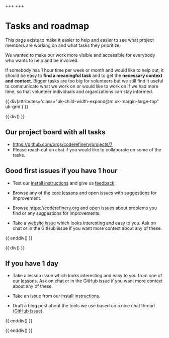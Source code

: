 +++
+++

<div class="uk-background-primary uk-light uk-padding uk-panel">

# Tasks and roadmap

This page exists to make it easier to help and easier to see what project
members are working on and what tasks they prioritize.

We wanted to make our work more
visible and accessible for everybody who wants to help and be involved.

If somebody has 1 hour
time per week or month and would like to help out, it should be easy to **find
a meaningful task** and to get the **necessary context and contact**. Bigger
tasks are too big for volunteers but we still find it useful to communicate
what we work on or would like to work on if we had more time, so that volunteer
individuals and organizations can stay informed.

</div>

{{ div(attributes='class="uk-child-width-expand@m uk-margin-large-top" uk-grid') }}

{{ div() }}


## Our project board with all tasks

- <https://github.com/orgs/coderefinery/projects/7>
- Please reach out on chat if you would like to collaborate on some of the tasks.


## Good first issues if you have 1 hour

- Test our [install instructions](https://coderefinery.github.io/installation/)
  and give us [feedback](https://github.com/coderefinery/installation/issues).

- Browse any of the [core lessons](https://coderefinery.org/lessons/core/) and
  open issues with suggestions for improvement.

- Browse <https://coderefinery.org> and [open
  issues](https://github.com/coderefinery/coderefinery.org/issues) about
  problems you find or any suggestions for improvements.

- Take a [website issue](https://github.com/coderefinery/coderefinery.org/issues) which looks
  interesting and easy to you. Ask on chat or in the GitHub issue if you want
  more context about any of these.

{{ enddiv() }}

{{ div() }}

## If you have 1 day

- Take a lesson issue which looks
  interesting and easy to you from one of our
  [lessons](https://coderefinery.org/lessons/from-coderefinery/). Ask on chat
  or in the GitHub issue if you want more context about any of these.

- Take an [issue](https://github.com/coderefinery/installation/issues) from
  our [install instructions](https://coderefinery.github.io/installation/).

- Draft a blog post about the tools we use based on a nice chat thread ([GitHub
  issue](https://github.com/coderefinery/coderefinery.org/issues/720)).

{{ enddiv() }}

{{ enddiv() }}
